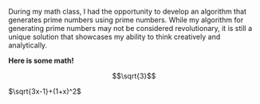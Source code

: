 During my math class, I had the opportunity to develop an algorithm that generates prime numbers using prime numbers.
While my algorithm for generating prime numbers may not be considered revolutionary, it is still a unique solution that showcases my ability to think creatively and analytically.

**Here is some math!**

```math
\sqrt{3}
```

$\sqrt{3x-1}+(1+x)^2$


